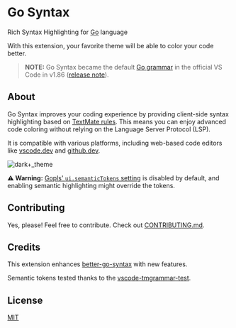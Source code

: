 # Go Syntax

Rich Syntax Highlighting for [Go](https://go.dev/) language

With this extension, your favorite theme will be able to color your code better.

> **NOTE:** Go Syntax became the default [Go grammar](https://github.com/microsoft/vscode/blob/main/extensions/go/syntaxes/go.tmLanguage.json) in the official VS Code in v1.86 ([release note](https://code.visualstudio.com/updates/v1_86#_new-go-grammar)).

## About

Go Syntax improves your coding experience by providing client-side syntax highlighting based on [TextMate rules](https://macromates.com/manual/en/language_grammars). This means you can enjoy advanced code coloring without relying on the Language Server Protocol (LSP).

It is compatible with various platforms, including web-based code editors like [vscode.dev](https://vscode.dev) and [github.dev](https://github.dev).

![dark+_theme](examples/dark+_after.png)

**⚠️ Warning:** [Gopls' `ui.semanticTokens` setting](https://github.com/golang/vscode-go/wiki/settings#uisemantictokens) is disabled by default, and enabling semantic highlighting might override the tokens.

## Contributing

Yes, please! Feel free to contribute. Check out [CONTRIBUTING.md](CONTRIBUTING.md).

## Credits

This extension enhances [better-go-syntax](https://github.com/jeff-hykin/better-go-syntax) with new features.

Semantic tokens tested thanks to the [vscode-tmgrammar-test](https://github.com/PanAeon/vscode-tmgrammar-test).

## License

[MIT](https://github.com/worlpaker/go-syntax/blob/master/LICENSE)

